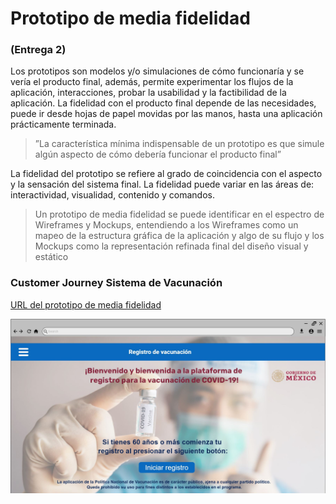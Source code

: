 # Prototipo de media fidelidad

### (Entrega 2)

Los prototipos son modelos y/o simulaciones de cómo funcionaría y se vería el producto final, además, permite experimentar los flujos de la aplicación, interacciones, 
probar la usabilidad y la factibilidad de la aplicación. La fidelidad con el producto final depende de las necesidades, puede ir desde hojas 
de papel movidas por las manos, hasta una aplicación prácticamente terminada. 

> ”La característica mínima indispensable de un prototipo es que simule
algún aspecto de cómo debería funcionar el producto final”

La fidelidad del prototipo se refiere al grado de coincidencia con el aspecto y la sensación del sistema final. 
La fidelidad puede variar en las áreas de: interactividad, visualidad, contenido y comandos.

> Un prototipo de media fidelidad se puede identificar en el espectro de Wireframes y Mockups, entendiendo a los Wireframes como un mapeo de la estructura gráfica de la aplicación y algo de su flujo
y los Mockups como la representación refinada final del diseño visual y estático



### Customer Journey Sistema de Vacunación
[URL del prototipo de media fidelidad](https://app.moqups.com/RHtdCy2ovA/view/page/a915c0100)

![Prototipo de media fidelidad - Index](https://github.com/ADSI-ITAM-2021/Vaccine_Sysytem_JEDD/blob/main/Imagenes/PrototipoMediaFidelidad.jpg)
